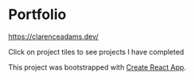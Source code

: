 # Portfolio

https://clarenceadams.dev/

Click on project tiles to see projects I have completed

This project was bootstrapped with [Create React App](https://github.com/facebook/create-react-app).
